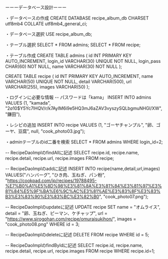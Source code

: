 

ーーーデータベース設計ーーー</h1>

・データベースの作成
CREATE DATABASE recipe_album_db
CHARSET utf8mb4 COLLATE utf8mb4_general_ci;

・データベース選択
USE recipe_album_db;

・テーブル選択
SELECT * FROM admins;
SELECT * FROM recipe;

・テーブル作成
CREATE TABLE admins (
   id INT PRIMARY KEY AUTO_INCREMENT,
   login_id VARCHAR(30) UNIQUE NOT NULL,
   login_pass CHAR(60) NOT NULL,
   name VARCHAR(30) NOT NULL
);

CREATE TABLE recipe (
   id INT PRIMARY KEY AUTO_INCREMENT,
   name VARCHAR(50) UNIQUE NOT NULL,
   detail VARCHAR(500),
   url VARCHAR(255),
   images VARCHAR(50)
   );

・ログインに必要な情報
   -- パスワードは「kama」
INSERT INTO admins VALUES
(1, "kamada", "$2a$10$Y5Yc7lHQV/r/k7AyIM6i9e5HQ3mJ6aZAV3vyszySQLbgmuNHGl/XW", "鎌田"),

・レシピの追加
INSERT INTO recipe VALUES
(1, "ゴーヤチャンプル", "卵、ゴーヤ、豆腐", null, "cook_photo03.jpg");

・adminテーブルのid二番を検索
SELECT * FROM admins
WHERE login_id=2;


-- RecipeDaoImplのfindAllに記述
SELECT
recipe.id, recipe.name, recipe.detail, 
recipe.url, recipe.images 
FROM recipe;

-- RecipeDaoImplのaddに記述
INSERT INTO recipe(name,detail,url,images)
VALUES("ハンバーグ", "ひき肉、玉ねぎ、パン粉", "https://cookpad.com/jp/recipes/19788495-%E7%B0%A1%E5%8D%98%E3%81%8A%E3%81%84%E3%81%97%E3%81%84%E5%9F%BA%E6%9C%AC%E3%81%AE%E3%83%8F%E3%83%B3%E3%83%90%E3%83%BC%E3%82%B0", "cook_photo07.png");

-- RecipeDaoImplのupdateに記述
UPDATE recipe
SET name = "オムライス", detail = "卵、玉ねぎ、ピーマン、ケチャップ", url = "https://www.sirogohan.com/recipe/omuraisukihon/", images = "cook_photo08.png"
WHERE id = 3;

-- RecipeDaoImplのdeleteに記述
DELETE FROM recipe WHERE id = 5;

-- RecipeDaoImplのfindByIdに記述
SELECT
recipe.id, recipe.name, recipe.detail, 
recipe.url, recipe.images 
FROM recipe
WHERE recipe.id=1;
